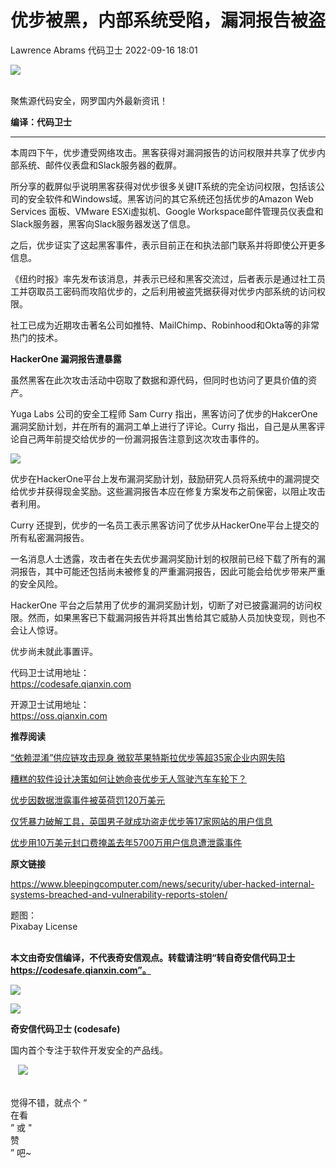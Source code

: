 #  优步被黑，内部系统受陷，漏洞报告被盗   
Lawrence Abrams  代码卫士   2022-09-16 18:01  
  
![](https://mmbiz.qpic.cn/mmbiz_gif/Az5ZsrEic9ot90z9etZLlU7OTaPOdibteeibJMMmbwc29aJlDOmUicibIRoLdcuEQjtHQ2qjVtZBt0M5eVbYoQzlHiaw/640?wx_fmt=gif "")  
  
   
聚焦源代码安全，网罗国内外最新资讯！  
  
**编译：代码卫士**  
  
****  
本周四下午，优步遭受网络攻击。黑客获得对漏洞报告的访问权限并共享了优步内部系统、邮件仪表盘和Slack服务器的截屏。  
  
所分享的截屏似乎说明黑客获得对优步很多关键IT系统的完全访问权限，包括该公司的安全软件和Windows域。黑客访问的其它系统还包括优步的Amazon Web Services 面板、VMware ESXi虚拟机、Google Workspace邮件管理员仪表盘和Slack服务器，黑客向Slack服务器发送了信息。  
  
之后，优步证实了这起黑客事件，表示目前正在和执法部门联系并将即使公开更多信息。  
  
《纽约时报》率先发布该消息，并表示已经和黑客交流过，后者表示是通过社工员工并窃取员工密码而攻陷优步的，之后利用被盗凭据获得对优步内部系统的访问权限。  
  
社工已成为近期攻击著名公司如推特、MailChimp、Robinhood和Okta等的非常热门的技术。  
  
  
**HackerOne 漏洞报告遭暴露**  
  
  
虽然黑客在此次攻击活动中窃取了数据和源代码，但同时也访问了更具价值的资产。  
  
Yuga Labs 公司的安全工程师 Sam Curry 指出，黑客访问了优步的HakcerOne 漏洞奖励计划，并在所有的漏洞工单上进行了评论。Curry 指出，自己是从黑客评论自己两年前提交给优步的一份漏洞报告注意到这次攻击事件的。  
  
![](https://mmbiz.qpic.cn/mmbiz_png/oBANLWYScMSMC6K9DdzEw0grJrv5X4nkXvnTdLTZkX215adS4xr6Codv4nwvJZyKVvZjZl8jDhasrRfnuwu4xw/640?wx_fmt=png "")  
  
  
优步在HackerOne平台上发布漏洞奖励计划，鼓励研究人员将系统中的漏洞提交给优步并获得现金奖励。这些漏洞报告本应在修复方案发布之前保密，以阻止攻击者利用。  
  
Curry 还提到，优步的一名员工表示黑客访问了优步从HackerOne平台上提交的所有私密漏洞报告。  
  
一名消息人士透露，攻击者在失去优步漏洞奖励计划的权限前已经下载了所有的漏洞报告，其中可能还包括尚未被修复的严重漏洞报告，因此可能会给优步带来严重的安全风险。  
  
HackerOne 平台之后禁用了优步的漏洞奖励计划，切断了对已披露漏洞的访问权限。然而，如果黑客已下载漏洞报告并将其出售给其它威胁人员加快变现，则也不会让人惊讶。  
  
优步尚未就此事置评。  
  
  
  
  
  
代码卫士试用地址：  
https://codesafe.qianxin.com  
  
开源卫士试用地址：  
https://oss.qianxin.com  
  
  
  
  
  
  
  
  
  
  
  
  
**推荐阅读**  
  
[“依赖混淆”供应链攻击现身 微软苹果特斯拉优步等超35家企业内网失陷](http://mp.weixin.qq.com/s?__biz=MzI2NTg4OTc5Nw==&mid=2247501483&idx=1&sn=6760f3d9cbc218e9a54bd48566ab568c&chksm=ea94f7c1dde37ed7c8142f37407e1f92f46a3cece525ea70963ce322db51571b30e2d2f19d2b&scene=21#wechat_redirect)  
  
  
[糟糕的软件设计决策如何让她命丧优步无人驾驶汽车车轮下？](http://mp.weixin.qq.com/s?__biz=MzI2NTg4OTc5Nw==&mid=2247491509&idx=1&sn=a2fa5038a329d3edbbd5962e0dac1235&chksm=ea972edfdde0a7c942bf7be9807f1fe54ce0cd7af6e2e43888f1752ed65b40a282058cbf3cc8&scene=21#wechat_redirect)  
  
  
[优步因数据泄露事件被英荷罚120万美元](http://mp.weixin.qq.com/s?__biz=MzI2NTg4OTc5Nw==&mid=2247488619&idx=2&sn=b5602a94840c104ada2c58a7deb4c8a2&chksm=ea972501dde0ac176405f4ffd95b4c9e9914712c1f486e75794724b77cf685ee809a27135ba9&scene=21#wechat_redirect)  
  
  
[仅凭暴力破解工具，英国男子就成功盗走优步等17家网站的用户信息](http://mp.weixin.qq.com/s?__biz=MzI2NTg4OTc5Nw==&mid=2247485407&idx=2&sn=d6849b716d800cbbe9758e3eb6b9fb05&chksm=ea9736b5dde0bfa365dcf33ebcd916b09ba670786a1aee953be3b6fb61c3c5c0642e2754c991&scene=21#wechat_redirect)  
  
  
[优步用10万美元封口费掩盖去年5700万用户信息遭泄露事件](http://mp.weixin.qq.com/s?__biz=MzI2NTg4OTc5Nw==&mid=2247485425&idx=1&sn=f15ad188190d981522310b1ffc7bdafe&chksm=ea97369bdde0bf8d1a7ce65863ed6bf7af6c6d56f16b5562c00790e18fcc542ef5f8d3805e8b&scene=21#wechat_redirect)  
  
  
  
  
**原文链接**  
  
https://www.bleepingcomputer.com/news/security/uber-hacked-internal-systems-breached-and-vulnerability-reports-stolen/  
  
  
  
题图：  
Pixabay License  
‍  
  
  
  
**本文由奇安信编译，不代表奇安信观点。转载请注明“转自奇安信代码卫士 https://codesafe.qianxin.com”。**  
  
  
  
  
![](https://mmbiz.qpic.cn/mmbiz_jpg/oBANLWYScMSf7nNLWrJL6dkJp7RB8Kl4zxU9ibnQjuvo4VoZ5ic9Q91K3WshWzqEybcroVEOQpgYfx1uYgwJhlFQ/640?wx_fmt=jpeg "")  
  
![](https://mmbiz.qpic.cn/mmbiz_jpg/oBANLWYScMSN5sfviaCuvYQccJZlrr64sRlvcbdWjDic9mPQ8mBBFDCKP6VibiaNE1kDVuoIOiaIVRoTjSsSftGC8gw/640?wx_fmt=jpeg "")  
  
**奇安信代码卫士 (codesafe)**  
  
国内首个专注于软件开发安全的产品线。  
  
   ![](https://mmbiz.qpic.cn/mmbiz_gif/oBANLWYScMQ5iciaeKS21icDIWSVd0M9zEhicFK0rbCJOrgpc09iaH6nvqvsIdckDfxH2K4tu9CvPJgSf7XhGHJwVyQ/640?wx_fmt=gif "")  
  
   
觉得不错，就点个 “  
在看  
” 或 "  
赞  
” 吧~  
